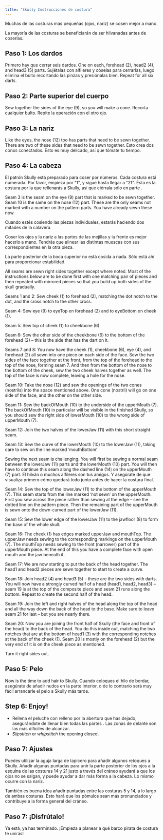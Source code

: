 ```yaml
---
title: "Skully Instrucciones de costura"
---
```



<Tip>

Muchas de las costuras más pequeñas (ojos, nariz) se cosen mejor a mano. 

La mayoría de las costuras se beneficiarán de ser hilvanadas antes de coserlas.

</Tip>

## Paso 1: Los dardos

Primero hay que cerrar seis dardos. One on each, forehead (2), head2 (4), and head3 (5) parts. Sujétalas con alfileres y cóselas para cerrarlas, luego elimina el bulto recortando las pinzas y presiónalas bien. Repeat for all six darts.

## Paso 2: Parte superior del cuerpo

Sew together the sides of the eye (9), so you will make a cone. Recorta cualquier bulto. Repite la operación con el otro ojo.

## Paso 3: La nariz

Like the eyes, the nose (12) too has parts that need to be sewn together. There are two of these sides that need to be sewn together. Esto crea dos conos conectados. Esto es muy delicado, así que tómate tu tiempo.

## Paso 4: La cabeza

<Tip>

El patrón Skully está preparado para coser por números. Cada costura está numerada. Por favor, empieza por "1", y
sigue hasta llegar a "21". Ésta es la costura por la que rellenarás a Skully, así que ciérrala sólo en parte
. 

</Tip>

<Note>
Seam 3 is the seam on the eye (9) part that is marked to be sewn together. Seam 10 is the same 
on the nose (12) part. These are the only seams not marked with a number on the pattern parts. You have 
already sewn these now.
</Note>

Cuando estés cosiendo las piezas individuales, estarás haciendo dos mitades de la calavera.

Coser los ojos y la nariz a las partes de las mejillas y la frente es mejor hacerlo a mano. Tendrás que alinear las distintas muescas con sus correspondientes en la otra pieza.

La parte posterior de la boca superior no está cosida a nada. Sólo está ahí para proporcionar estabilidad.

<Note>
All seams are sewn right sides together except where noted. Most of the instructions below are to be done first with one matching pair of pieces and then repeated with mirrored pieces so that you build up both sides of the skull gradually.
</Note>

Seams 1 and 2: Sew cheek (1) to forehead (2), matching the dot notch to the dot, and the cross notch to the other cross.

Seam 4: Sew eye (9) to eyeTop on forehead (2) and to eyeBottom on cheek (1).

Seam 5: Sew top of cheek (1) to cheekbone (6)

Seam 6: Sew the other side of the cheekbone (6) to the bottom of the forehead (2) – this is the side that has the dart on it.

Seams 7 and 8: You now have the cheek (1), cheekbone (6), eye (4), and forehead (2) all sewn into one piece on each side of the face. Sew the two sides of the face together at the front, from the top of the forehead to the top of the nose, forming seam 7. And then from the bottom of the nose to the bottom of the cheek, sew the two cheek halves together as well. The top of the face is now complete, leaving a hole for the nose.

Seam 10: Take the nose (12) and sew the openings of the two cones (nostrils) into the space mentioned above. One cone (nostril) will go on one side of the face, and the other on the other side.

Seam 11: Sew the backOfMouth (10) to the underside of the upperMouth (7). The backOfMouth (10) in particular will be visible in the finished Skully, so you should sew the right side of lowerMouth (10) to the wrong side of upperMouth (7).

Seam 12: Join the two halves of the lowerJaw (11) with this short straight seam.

Seam 13: Sew the curve of the lowerMouth (10) to the lowerJaw (11), taking care to sew on the line marked ‘mouthBottom’

<Note>
Sewing the next seam is challenging. You will first be sewing a normal seam between the lowerJaw (11) parts and the lowerMouth (10) part. You will then have to continue this seam along
the dashed line (14) on the upperMouth (7) part. El hilván o muchos alfileres son tus amigos. Y asegúrate de que 
visualiza primero cómo quedará todo junto antes de hacer la costura final.
</Note>

Seam 14: Sew the top of the lowerJaw (11) to the bottom of the upperMouth (7). This seam starts from the line marked ‘not sewn’ on the upperMouth. First you sew across the piece rather than sewing at the edge – see the dotted line on the pattern piece. Then the remaining part of the upperMouth is sewn onto the down-curved part of the lowerJaw (11).

Seam 15: Sew the lower edge of the lowerJaw (11) to the jawfloor (8) to form the base of the whole skull.

Seam 16: The cheek (1) has edges marked upperJaw and mouthTop. The upperJaw needs sewing to the corresponding markings on the upperMouth (7). The mouthTop needs sewing to the front (narrower) part of the upperMouth piece. At the end of this you have a complete face with open mouth and the jaw beneath it.

Seam 17: We are now starting to put the back of the head together. The head1 and head2 pieces are sewn together to start to create a curve.

Seam 18: Join head2 (4) and head3 (5) – these are the two sides with darts. You will now have a strongly curved half of a head (head1, head2, head3) – seam 19 is at the top of the composite piece and seam 21 runs along the bottom. Repeat to create the second half of the head.

Seam 19: Join the left and right halves of the head along the top of the head and all the way down the back of the head to the base. Make sure to leave seam 21 for last – but you are nearly there.

Seam 20: Now you are joining the front half of Skully (the face and front of the head) to the back of the head. You do this inside out, matching the two notches that are at the bottom of head1 (3) with the corresponding notches at the back of the cheek (1). Seam 20 is mostly on the forehead (2) but the very end of it is on the cheek piece as mentioned.

Turn it right sides out.

## Paso 5: Pelo

Now is the time to add hair to Skully. Cuando coloques el hilo de bordar, asegúrate de añadir nudos en la parte interior, o de lo contrario será muy fácil arrancarle el pelo a Skully más tarde.

## Step 6: Enjoy!

- Rellena el peluche con relleno por la abertura que has dejado, asegurándote de llenar bien todas las partes . Las zonas de delante son las más difíciles de alcanzar.
- _Slipstitch_ or _whipstitch_ the opening closed.

## Paso 7: Ajustes

Puedes utilizar la aguja larga de tapicero para añadir algunos retoques a Skully. Añadir algunas puntadas para unir la parte posterior de los ojos a la esquina de las costuras 14 y 21 justo a través del cráneo ayudará a que los ojos no se salgan, y puede ayudar a dar más forma a la cabeza. Lo mismo ocurre con la nariz.

También es buena idea añadir puntadas entre las costuras 5 y 14, a lo largo de ambas costuras. Esto hará que los pómulos sean más pronunciados y contribuye a la forma general del cráneo.

## Paso 7: ¡Disfrútalo!

Ya está, ya has terminado. ¡Empieza a planear a qué barco pirata de costura te unirás!
